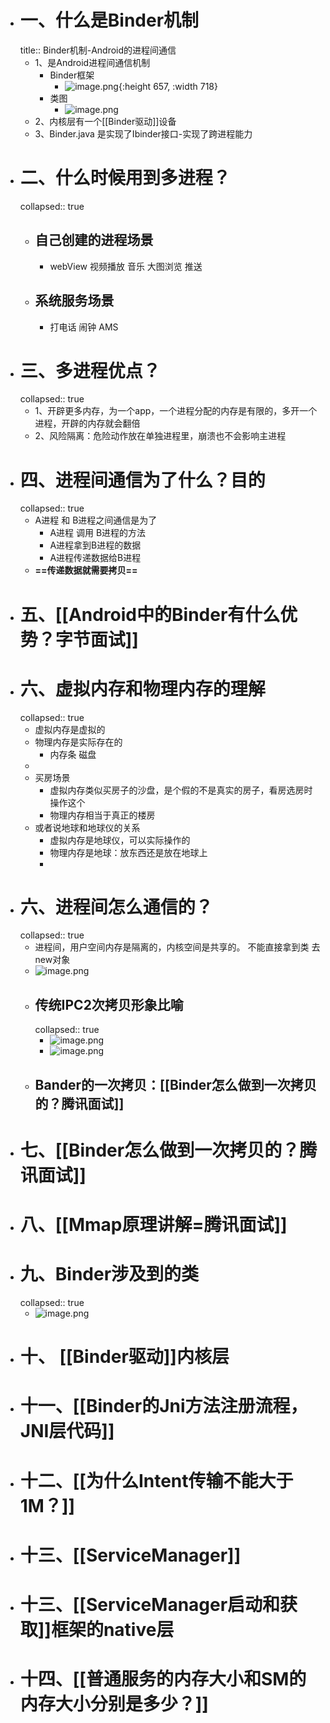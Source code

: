 - # 一、什么是Binder机制
  title:: Binder机制-Android的进程间通信
	- 1、是Android进程间通信机制
		- Binder框架
			- ![image.png](../assets/image_1688269631168_0.png){:height 657, :width 718}
		- 类图
			- ![image.png](../assets/image_1688360884472_0.png)
	- 2、内核层有一个[[Binder驱动]]设备
	- 3、Binder.java 是实现了Ibinder接口-实现了跨进程能力
- # 二、什么时候用到多进程？
  collapsed:: true
	- ## 自己创建的进程场景
		- webView 视频播放 音乐 大图浏览 推送
	- ## 系统服务场景
		- 打电话 闹钟 AMS
- # 三、多进程优点？
  collapsed:: true
	- 1、开辟更多内存，为一个app，一个进程分配的内存是有限的，多开一个进程，开辟的内存就会翻倍
	- 2、风险隔离：危险动作放在单独进程里，崩溃也不会影响主进程
- # 四、进程间通信为了什么？目的
  collapsed:: true
	- A进程 和 B进程之间通信是为了
		- A进程 调用 B进程的方法
		- A进程拿到B进程的数据
		- A进程传递数据给B进程
	- **==传递数据就需要拷贝==**
- # 五、[[Android中的Binder有什么优势？字节面试]]
- # 六、虚拟内存和物理内存的理解
  collapsed:: true
	- 虚拟内存是虚拟的
	- 物理内存是实际存在的
		- 内存条 磁盘
	-
	- 买房场景
		- 虚拟内存类似买房子的沙盘，是个假的不是真实的房子，看房选房时操作这个
		- 物理内存相当于真正的楼房
	- 或者说地球和地球仪的关系
		- 虚拟内存是地球仪，可以实际操作的
		- 物理内存是地球：放东西还是放在地球上
		-
- # 六、进程间怎么通信的？
  collapsed:: true
	- 进程间，用户空间内存是隔离的，内核空间是共享的。  不能直接拿到类 去new对象
	- ![image.png](../assets/image_1688272361964_0.png)
	- ## 传统IPC2次拷贝形象比喻
	  collapsed:: true
		- ![image.png](../assets/image_1688272719853_0.png)
		- ![image.png](../assets/image_1688272773413_0.png)
	- ## Bander的一次拷贝：[[Binder怎么做到一次拷贝的？腾讯面试]]
- # 七、[[Binder怎么做到一次拷贝的？腾讯面试]]
- # 八、[[Mmap原理讲解=腾讯面试]]
- # 九、Binder涉及到的类
  collapsed:: true
	- ![image.png](../assets/image_1688285372324_0.png)
- # 十、 [[Binder驱动]]内核层
- # 十一、[[Binder的Jni方法注册流程，JNI层代码]]
- # 十二、[[为什么Intent传输不能大于1M？]]
- # 十三、[[ServiceManager]]
- # 十三、[[ServiceManager启动和获取]]框架的native层
- # 十四、[[普通服务的内存大小和SM的内存大小分别是多少？]]